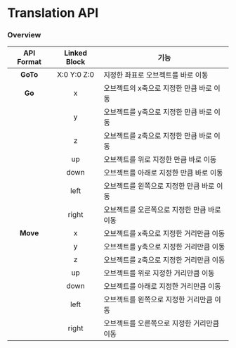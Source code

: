 # Translation API

### Overview

| API Format | Linked Block | 기능                       |
| :--------: | :----------: | ------------------------ |
|  **GoTo**  |  X:0 Y:0 Z:0 | 지정한 좌표로 오브젝트를 바로 이동      |
|   **Go**   |       x      | 오브젝트의 x축으로 지정한 만큼 바로 이동  |
|            |       y      | 오브젝트를 y축으로 지정한 만큼 바로 이동  |
|            |       z      | 오브젝트를 z축으로 지정한 만큼 바로 이동  |
|            |      up      | 오브젝트를 위로 지정한 만큼 바로 이동    |
|            |     down     | 오브젝트를 아래로 지정한 만큼 바로 이동   |
|            |     left     | 오브젝트를 왼쪽으로 지정한 만큼 바로 이동  |
|            |     right    | 오브젝트를 오른쪽으로 지정한 만큼 바로 이동 |
|  **Move**  |       x      | 오브젝트를 x축으로 지정한 거리만큼 이동   |
|            |       y      | 오브젝트를 y축으로 지정한 거리만큼 이동   |
|            |       z      | 오브젝트를 z축으로 지정한 거리만큼 이동   |
|            |      up      | 오브젝트를 위로 지정한 거리만큼 이동     |
|            |     down     | 오브젝트를 아래로 지정한 거리만큼 이동    |
|            |     left     | 오브젝트를 왼쪽으로 지정한 거리만큼 이동   |
|            |     right    | 오브젝트를 오른쪽으로 지정한 거리만큼 이동  |
